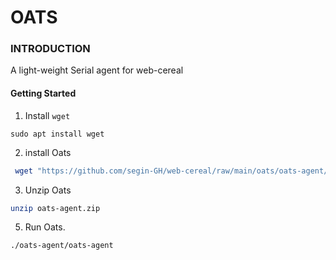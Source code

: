 # OATS

### INTRODUCTION

A light-weight Serial agent for web-cereal

#### Getting Started
1. Install `wget`
  ```
 sudo apt install wget
  ``` 

2. install Oats 
```bash
 wget "https://github.com/segin-GH/web-cereal/raw/main/oats/oats-agent/dist/oats-agent.zip"
```
3. Unzip Oats
  ```bash
  unzip oats-agent.zip
  ```
  
5. Run Oats.
```
./oats-agent/oats-agent
```

